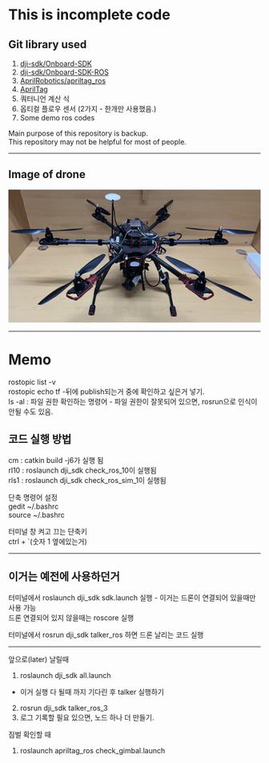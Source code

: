# This is incomplete code

## Git library used
1. [dji-sdk/Onboard-SDK](https://github.com/dji-sdk/Onboard-SDK)
2. [dji-sdk/Onboard-SDK-ROS](https://github.com/dji-sdk/Onboard-SDK-ROS)
3. [AprilRobotics/apriltag_ros](https://github.com/AprilRobotics/apriltag_ros)
4. [AprilTag](https://github.com/AprilRobotics/apriltag)
5. 쿼터니언 계산 식
6. 옵티컬 플로우 센서 (2가지 - 한개만 사용했음.)
5. Some demo ros codes


Main purpose of this repository is backup.  
This repository may not be helpful for most of people.  

___
## Image of drone
![image of our drone](https://github.com/yijh0611/n3_autolanding/blob/main/image_files/drone.png)
___
# **Memo**
rostopic list -v  
rostopic echo tf -뒤에 publish되는거 중에 확인하고 싶은거 넣기.  
ls -al : 파일 권한 확인하는 명령어 - 파일 권한이 잘못되어 있으면, rosrun으로 인식이 안될 수도 있음.  


## 코드 실행 방법
cm : catkin build -j6가 실행 됨  
rl10 : roslaunch dji_sdk check_ros_10이 실행됨  
rls1 : roslaunch dji_sdk check_ros_sim_1이 실행됨  


단축 명령어 설정  
gedit ~/.bashrc  
source ~/.bashrc  


터미널 창 켜고 끄는 단축키  
ctrl + `(숫자 1 옆에있는거)  

___
## 이거는 예전에 사용하던거
터미널에서 roslaunch dji_sdk sdk.launch 실행 - 이거는 드론이 연결되어 있을때만 사용 가능  
드론 연결되어 있지 않을때는 roscore 실행  


터미널에서 rosrun dji_sdk talker_ros 하면 드론 날리는 코드 실행  


___
앞으로(later) 날릴때  
1. roslaunch dji_sdk all.launch  
 - 이거 실행 다 될때 까지 기다린 후 talker 실행하기  
2. rosrun dji_sdk talker_ros_3  
3. 로그 기록할 필요 있으면, 노드 하나 더 만들기.  


짐벌 확인할 때  
1. roslaunch apriltag_ros check_gimbal.launch  


<!-- 줄을 바꿀때는 엔터를 두개 만들어야하고, 줄의 끝에는 띄어쓰기 두개가 있어야 함 -->

